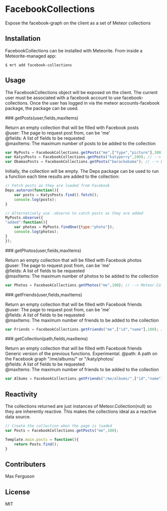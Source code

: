 FacebookCollections
====================

Expose the facebook-graph on the client as a set of Meteor collections


Installation
------------------
FacebookCollections can be installed with Meteorite. From inside a Meteorite-managed app:
```shell
$ mrt add facebook-collections
```



Usage
---------------
The FacebookCollections object will be exposed on the client.
The current user must be associated with a facebook account to use facebook-collections.
Once the user has logged in via the meteor accounts-facebook package, the package can be used.


###.getPosts(user,fields,maxItems)

Return an empty collection that will be filled with Facebook posts<br/>
@user: The page to request post from, can be 'me'<br/>
@fields: A list of fields to be requested<br/>
@maxItems: The maximum number of posts to be added to the collection<br/>
    
```javascript
var MyPosts = FacebookCollections.getPosts("me",["type","picture"],300); // --> Meteor.Collection
var KatysPosts = FacebookCollections.getPosts("katyperry",100); // --> Return all fields
var ObamasPosts = FacebookCollections.getPosts("barackobama"); // --> Defaults to 500 posts 
```

Initially, the collection will be empty. The Deps package can be used to run a function
each time results are added to the collection:

```javascript
// Fetch posts as they are loaded from Facebook
Deps.autorun(function(){
    var posts = KatysPosts.find().fetch();
    console.log(posts);
}

// Alternatively use .observe to catch posts as they are added
MyPosts.observe({
"added":function(){
    var photos = MyPosts.findOne({type:"photo"});
    console.log(photos);
}
});
```


###.getPhotos(user,fields,maxItems)

Return an empty collection that will be filled with Facebook photos<br/>
@user: The page to request post from, can be 'me'<br/>
@fields: A list of fields to be requested<br/>
@maxItems: The maximum number of photos to be added to the collection<br/>
    
```javascript
var Photos = FacebookCollections.getPhotos("me",100); // --> Meteor.Collection()
```


###.getFriends(user,fields,maxItems)

Return an empty collection that will be filled with Facebook friends<br/>
@user: The page to request post from, can be 'me'<br/>
@fields: A list of fields to be requested<br/>
@maxItems: The maximum number of friends to be added to the collection<br/>

```javascript
var Friends = FacebookCollections.getFriends("me",["id","name"],100); // --> Meteor.Collection
```


###.getCollection(path,fields,maxItems)

Return an empty collection that will be filled with Facebook friends<br/>
Generic version of the previous functions. Experimental.
@path: A path on the Facebook graph "/me/albums/" or "/katy/photos/<br/>
@fields: A list of fields to be requested<br/>
@maxItems: The maximum number of friends to be added to the collection<br/>

```javascript
var Albums = FacebookCollections.getFriends("/me/albums/",["id","name"],100);
```


Reactivity
----------
The collections returned are just instances of Meteor.Collection(null) so they are inherently reactive.
This makes the collections ideal as a reactive data source.

```javascript
// Create the collection when the page is loaded
var Posts = FacebookCollections.getPosts("me",100);

Template.main.posts = function(){
    return Posts.find();
}
```


Contributers
------------
Max Ferguson



License
-------
MIT 


